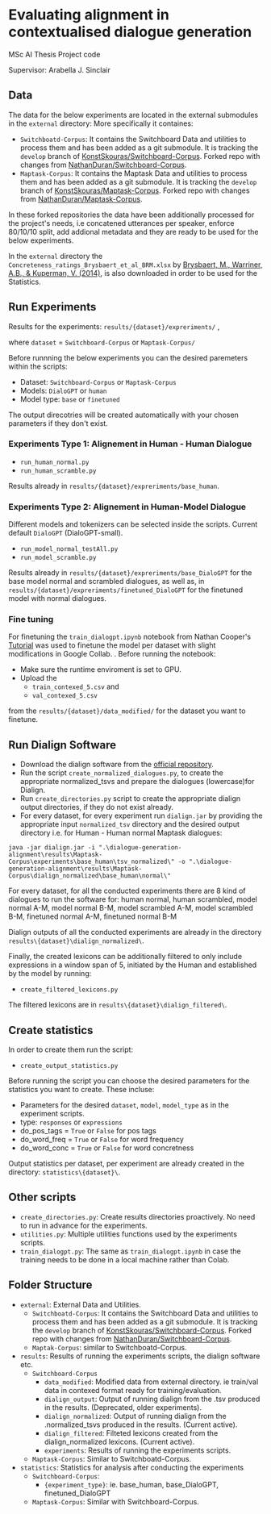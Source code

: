 # Evaluating alignment in contextualised dialogue generation
MSc AI Thesis Project code

Supervisor: Arabella J. Sinclair
## Data
The data for the below experiments are located in the external submodules in the `external` directory: More specifically it containes:
- `Switchboatd-Corpus`: It contains the Switchboard Data and utilities to process them and has been added as a git submodule. It is tracking the `develop` branch of [KonstSkouras/Switchboard-Corpus](https://github.com/KonstSkouras/Switchboard-Corpus/tree/develop). Forked repo with changes from [NathanDuran/Switchboard-Corpus](https://github.com/NathanDuran/Switchboard-Corpus). 
- `Maptask-Corpus`: It contains the Maptask Data and utilities to process them and has been added as a git submodule. It is tracking the `develop` branch of [KonstSkouras/Maptask-Corpus](https://github.com/KonstSkouras/Maptask-Corpus/tree/develop). Forked repo with changes from [NathanDuran/Maptask-Corpus](https://github.com/NathanDuran/Maptask-Corpus). 

In these forked repositories the data have been additionally processed  for the project's needs, i.e concatened utterances per speaker, enforce 80/10/10 split, add addional metadata and they are ready to be used for the below experiments.

In the `external` directory the `Concreteness_ratings_Brysbaert_et_al_BRM.xlsx` by [Brysbaert, M., Warriner, A.B., & Kuperman, V. (2014)](http://crr.ugent.be/archives/1330), is also downloaded in order to be used for the Statistics.
## Run Experiments
Results for the experiments: `results/{dataset}/expreriments/` ,

where `dataset` = `Switchboard-Corpus` or `Maptask-Corpus/`

Before runnning the below experiments you can the desired paremeters within the scripts:
- Dataset: `Switchboard-Corpus` or `Maptask-Corpus`
- Models: `DialoGPT` or `human`
- Model type: `base` or `finetuned`

The output direcotries will be created automatically with your chosen parameters if they don't exist.  
### Experiments Type 1: Alignement in Human - Human Dialogue
- `run_human_normal.py`
- `run_human_scramble.py`

Results already in `results/{dataset}/expreriments/base_human`.
### Experiments Type 2: Alignement in Human-Model Dialogue
Different models and tokenizers can be selected inside the scripts. Current default `DialoGPT` (DialoGPT-small).
- `run_model_normal_testAll.py`
- `run_model_scramble.py`

Results already in `results/{dataset}/expreriments/base_DialoGPT` for the base model normal and scrambled dialogues, as well as, in `results/{dataset}/expreriments/finetuned_DialoGPT` for the finetuned model with normal dialogues.
### Fine tuning
For finetuning the `train_dialogpt.ipynb` notebook from Nathan Cooper's [Tutorial](https://nathancooper.io/i-am-a-nerd/chatbot/deep-learning/gpt2/2020/05/12/chatbot-part-1.html) was used to finetune the model per dataset with slight modifications in Google Collab.
. Before running the notebook:
- Make sure the runtime enviroment is set to GPU.
- Upload the 
  - `train_contexed_5.csv` and 
  - `val_contexed_5.csv` 

from the `results/{dataset}/data_modified/` for the dataset you want to finetune.

## Run Dialign Software
- Download the dialign software from the [official repository](https://github.com/GuillaumeDD/dialign).
- Run the script `create_normalized_dialogues.py`, to create the appropriate normalized_tsvs and prepare the dialogues (lowercase)for Dialign.
- Run `create_directories.py` script to create the appropriate dialign output directories, if they do not exist already.
- For every dataset, for every experiment run `dialign.jar` by providing the appropriate input `normalized_tsv` directory and the desired output directory i.e. for Human - Human normal Maptask dialogues:

`java -jar dialign.jar -i ".\dialogue-generation-alignment\results\Maptask-Corpus\experiments\base_human\tsv_normalized\" -o ".\dialogue-generation-alignment\results\Maptask-Corpus\dialign_normalized\base_human\normal\"`

For every dataset, for all the conducted experiments there are 8 kind of dialogues to run the software for:
human normal, human scrambled, model normal A-M, model normal B-M, model scrambled A-M, model scrambled B-M, finetuned normal A-M, finetuned normal B-M   

Dialign outputs of all the conducted experiments are already in the directory `results\{dataset}\dialign_normalized\`. 

Finally, the created lexicons can be additionally filtered to only include expressions in a window span of 5, initiated by the Human and established by the model by running:
- `create_filtered_lexicons.py`

The filtered lexicons are in `results\{dataset}\dialign_filtered\`.

## Create statistics
In order to create them run the script:
- `create_output_statistics.py`

Before running the script you can choose the desired parameters for the statistics you want to create. These incluse:
- Parameters for the desired `dataset`, `model`, `model_type` as in the experiment scripts.
- type: `responses` or `expressions` 
- do_pos_tags = `True` or `False` for pos tags
- do_word_freq = `True` or `False` for word frequency 
- do_word_conc = `True` or `False` for word concretness

Output statistics per dataset, per experiment are already created in the directory: `statistics\{dataset}\`.
## Other scripts
- `create_directories.py`: Create results directories proactively. No need to run in advance for the experiments.
- `utilities.py`: Multiple utilities functions used by the experiments scripts.
- `train_dialogpt.py`: The same as `train_dialogpt.ipynb` in case the training needs to be done in a local machine rather than Colab.

## Folder Structure
- `external`: External Data and Utilities. 
  - `Switchboatd-Corpus`: It contains the Switchboard Data and utilities to process them and has been added as a git submodule. It is tracking the `develop` branch of [KonstSkouras/Switchboard-Corpus](https://github.com/KonstSkouras/Switchboard-Corpus/tree/develop). Forked repo with changes from [NathanDuran/Switchboard-Corpus](https://github.com/NathanDuran/Switchboard-Corpus).
  - `Maptak-Corpus`: similar to Switchboatd-Corpus.
- `results`: Results of running the experiments scripts, the dialign software etc.
  - `Switchboard-Corpus`
    - `data_modified`: Modified data from external directory. ie train/val data in contexed format ready for training/evaluation.
    - `dialign_output`: Output of running dialign from the .tsv produced in the results. (Deprecated, older experiments).
    - `dialign_normalized`: Output of running dialign from the .normalized_tsvs produced in the results. (Current active).
    - `dialign_filtered`: Filteted lexicons created from the dialign_normalized lexicons. (Current active).
    - `experiments`: Results of running the experiments scripts.
  - `Maptask-Corpus`: Similar to Switchboatd-Corpus.
- `statistics`: Statistics for analysis after conducting the experiments 
  - `Switchboard-Corpus`:
    - `{experiment_type}`: ie. base_human, base_DialoGPT, finetuned_DialoGPT
  - `Maptask-Corpus`: Similar with Switchboard-Corpus.



